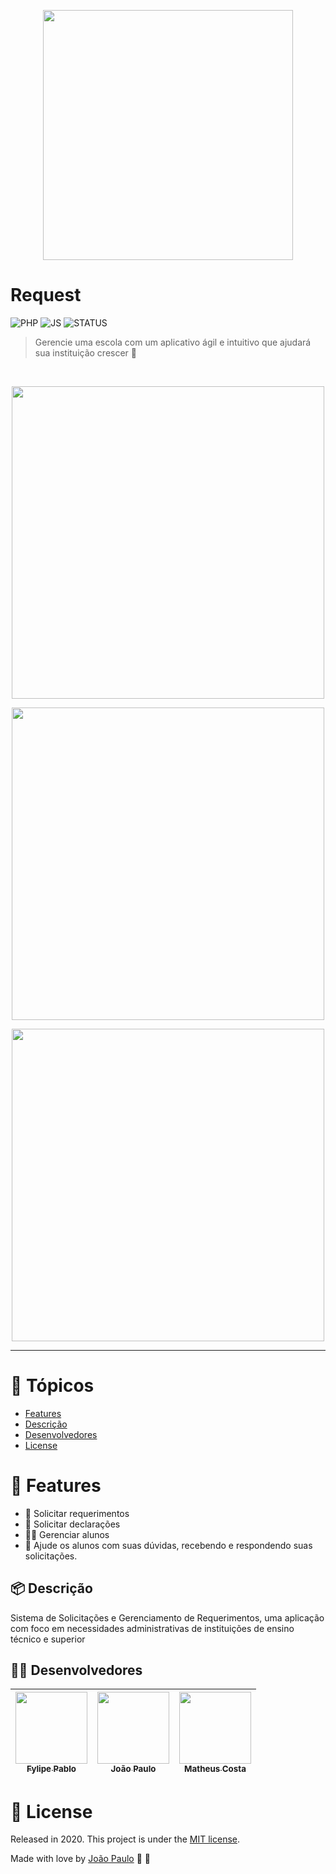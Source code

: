 <p align="center">
   <img src="https://github.com/joaoqsl/request/blob/master/assets/images/FlowMap-min.jpg" width="400"/>
</p>

# Request

![PHP](https://img.shields.io/static/v1?label=php&message=language&color=red&flat-square&logo=php)
![JS](https://img.shields.io/static/v1?label=javascript&message=languages&color=red&flat-square&logo=JAVASCRIPT)
![STATUS](https://img.shields.io/static/v1?label=status&message=concluido&color=red&flat-square&logo=)

> Gerencie uma escola com um aplicativo ágil e intuitivo que ajudará sua instituição crescer :rocket:

<br />
<p align="center"><img width="500" src="https://github.com/joaoqsl/request/blob/master/assets/images/funcionario.jpg"/></p>
<p align="center"><img width="500" src="https://github.com/joaoqsl/request/blob/master/assets/images/adm.jpg"/></p>
<p align="center"><img width="500" src="https://github.com/joaoqsl/request/blob/master/assets/images/home.jpg"/></p>

---

# :pushpin: Tópicos

* [Features](#rocket-features)
* [Descrição](#package-descricao)
* [Desenvolvedores](#man_technologist-desenvolvedores)
* [License](#page_facing_up-license)

# :rocket: Features
* :closed_book: Solicitar requerimentos
* :scroll: Solicitar declarações
* :man_student: Gerenciar alunos
* :page_facing_up: Ajude os alunos com suas dúvidas, recebendo e respondendo suas solicitações.

## :package: Descrição
Sistema de Solicitações e Gerenciamento de Requerimentos, uma aplicação com foco em necessidades administrativas de instituições de ensino técnico e superior

## :man_technologist: Desenvolvedores

| [<img src="https://avatars2.githubusercontent.com/u/47427442?s=460&u=4b4bb649462df58a69ecf9f3dcc2f7316e293e82&v=4" width=115><br><sub>Fylipe Pablo</sub>](https://github.com/FylipePablo) |  [<img src="https://avatars1.githubusercontent.com/u/44358797?s=460&u=92c21a0ebaaa422df3ca83ba2bab8ea838a7cf7e&v=4" width=115><br><sub>João Paulo</sub>](https://github.com/joaoqsl) |  [<img src="https://avatars1.githubusercontent.com/u/47427416?s=460&u=c0490b68d2ac51d6192183963e217d69c106843d&v=4" width=115><br><sub>Matheus Costa</sub>](https://github.com/MattheusCosta) |
| :---: | :---: | :---:

# :page_facing_up: License

Released in 2020.
This project is under the [MIT license](https://github.com/LauraBeatris/foodfy/master/LICENSE).

Made with love by [João Paulo](https://github.com/joaoqsl) :orange_heart: :rocket:

